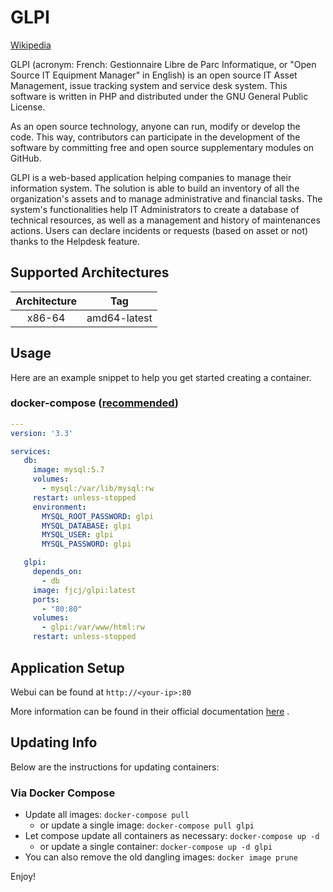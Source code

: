 # GLPI

[Wikipedia](https://en.wikipedia.org/wiki/GLPi)

GLPI (acronym: French: Gestionnaire Libre de Parc Informatique, or "Open Source IT Equipment Manager" in English) is an open source IT Asset Management, issue tracking system and service desk system. This software is written in PHP and distributed under the GNU General Public License.

As an open source technology, anyone can run, modify or develop the code. This way, contributors can participate in the development of the software by committing free and open source supplementary modules on GitHub.

GLPI is a web-based application helping companies to manage their information system. The solution is able to build an inventory of all the organization's assets and to manage administrative and financial tasks. The system's functionalities help IT Administrators to create a database of technical resources, as well as a management and history of maintenances actions. Users can declare incidents or requests (based on asset or not) thanks to the Helpdesk feature.

## Supported Architectures

| Architecture | Tag |
| :----: | --- |
| x86-64 | amd64-latest |

## Usage

Here are an example snippet to help you get started creating a container.

### docker-compose ([recommended](https://docs.docker.com/compose/))


```yaml
---
version: '3.3'

services:
   db:
     image: mysql:5.7
     volumes:
       - mysql:/var/lib/mysql:rw
     restart: unless-stopped
     environment:
       MYSQL_ROOT_PASSWORD: glpi
       MYSQL_DATABASE: glpi
       MYSQL_USER: glpi
       MYSQL_PASSWORD: glpi

   glpi:
     depends_on:
       - db
     image: fjcj/glpi:latest
     ports:
       - "80:80"
     volumes:
       - glpi:/var/www/html:rw
     restart: unless-stopped
```

## Application Setup

Webui can be found at `http://<your-ip>:80`

More information can be found in their official documentation [here](https://glpi-install.readthedocs.io/en/latest/install/wizard.html) .

## Updating Info

Below are the instructions for updating containers:

### Via Docker Compose
* Update all images: `docker-compose pull`
  * or update a single image: `docker-compose pull glpi`
* Let compose update all containers as necessary: `docker-compose up -d`
  * or update a single container: `docker-compose up -d glpi`
* You can also remove the old dangling images: `docker image prune`

Enjoy!
